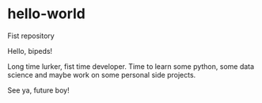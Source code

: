 # hello-world
Fist repository

Hello, bipeds!

Long time lurker, fist time developer.
Time to learn some python, some data science and maybe work on some personal side projects.

See ya, future boy!
